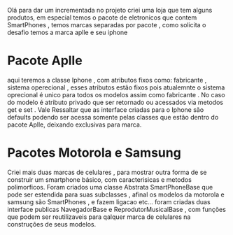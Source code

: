 Olá para dar um incrementada no projeto criei uma loja que tem alguns produtos, em especial temos o pacote de eletronicos que contem
SmartPhones , temos marcas separadas por pacote , como solicita o desafio temos a marca aplle e seu iphone

# Pacote Aplle
aqui teremos a classe Iphone , com atributos fixos como: fabricante , sistema operecional , esses atributos estão fixos pois atualemnte o sistema oprecional é unico para todos os modelos
assim como fabricante . No caso do modelo é atributo privado que ser retornado ou acessados via metodos get e set .
Vale Ressaltar que as interface criadas para o Iphone são defaults podendo ser acessa somente pelas classes que estão dentro do pacote Aplle, deixando exclusivas para marca.

# Pacotes Motorola e Samsung
Criei mais duas marcas de celulares , para mostrar outra forma de se construir um smartphone básico, com caracterisicas e metodos polimorficos.
Foram criados uma classe Abstrata SmartPhoneBase que pode ser estendida para suas subclasses , afinal os modelos da motorola e samsung são SmartPhones , e fazem ligacao etc...
foram criadas duas interface publicas NavegadorBase e ReprodutorMusicalBase , com funções que podem ser reutilizaveis para qalquer marca de celulares na construções de seus modelos.

